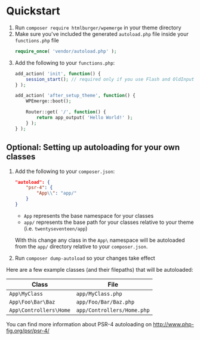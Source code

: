 # Quickstart

1. Run `composer require htmlburger/wpemerge` in your theme directory
1. Make sure you've included the generated `autoload.php` file inside your `functions.php` file
    ```php
    require_once( 'vendor/autoload.php' );
    ```
1. Add the following to your `functions.php`:
    ```php
    add_action( 'init', function() {
        session_start(); // required only if you use Flash and OldInput
    } );

    add_action( 'after_setup_theme', function() {
        WPEmerge::boot();

        Router::get( '/', function() {
            return app_output( 'Hello World!' );
        } );
    } );
    ```

## Optional: Setting up autoloading for your own classes

1. Add the following to your `composer.json`:
    ```json
    "autoload": {
        "psr-4": {
            "App\\": "app/"
        }
    }
    ```
    - `App` represents the base namespace for your classes
    - `app/` represents the base path for your classes relative to your theme (i.e. `twentyseventeen/app`)

    With this change any class in the `App\` namespace will be autoloaded from the `app/` directory relative to your `composer.json`.
1. Run `composer dump-autoload` so your changes take effect

Here are a few example classes (and their filepaths) that will be autoloaded:

| Class                    | File                       |
|--------------------------|----------------------------|
| `App\MyClass`            | `app/MyClass.php`          |
| `App\Foo\Bar\Baz`        | `app/Foo/Bar/Baz.php`      |
| `App\Controllers\Home`   | `app/Controllers/Home.php` |


You can find more information about PSR-4 autoloading on http://www.php-fig.org/psr/psr-4/
